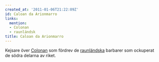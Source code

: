 ```yaml
---
created_at: '2011-01-06T21:22:09Z'
id: Caloan da Arionmarro
links:
  mention:
  - Colonan
  - raunländsk
title: Caloan da Arionmarro
---
```


Kejsare över [Colonan] som fördrev de [raunländska] barbarer som ockuperat de södra delarna av
riket.

  [Colonan]: Colonan
  [raunländska]: raunländsk
